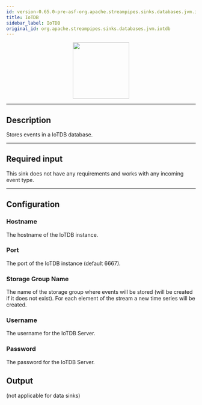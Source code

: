 ```yaml
---
id: version-0.65.0-pre-asf-org.apache.streampipes.sinks.databases.jvm.iotdb
title: IoTDB
sidebar_label: IoTDB
original_id: org.apache.streampipes.sinks.databases.jvm.iotdb
---
```


<!--
  ~ Licensed to the Apache Software Foundation (ASF) under one or more
  ~ contributor license agreements.  See the NOTICE file distributed with
  ~ this work for additional information regarding copyright ownership.
  ~ The ASF licenses this file to You under the Apache License, Version 2.0
  ~ (the "License"); you may not use this file except in compliance with
  ~ the License.  You may obtain a copy of the License at
  ~
  ~    http://www.apache.org/licenses/LICENSE-2.0
  ~
  ~ Unless required by applicable law or agreed to in writing, software
  ~ distributed under the License is distributed on an "AS IS" BASIS,
  ~ WITHOUT WARRANTIES OR CONDITIONS OF ANY KIND, either express or implied.
  ~ See the License for the specific language governing permissions and
  ~ limitations under the License.
  ~
  -->



<p align="center"> 
    <img src="/docs/img/pipeline-elements/org.apache.streampipes.sinks.databases.jvm.iotdb/icon.png" width="150px;" class="pe-image-documentation"/>
</p>

***

## Description

Stores events in a IoTDB database.

***

## Required input

This sink does not have any requirements and works with any incoming event type.

***

## Configuration

### Hostname

The hostname of the IoTDB instance.

### Port

The port of the IoTDB instance (default 6667).

### Storage Group Name

The name of the storage group where events will be stored (will be created if it does not exist).
For each element of the stream a new time series will be created.

### Username

The username for the IoTDB Server.

### Password

The password for the IoTDB Server.

## Output

(not applicable for data sinks)
